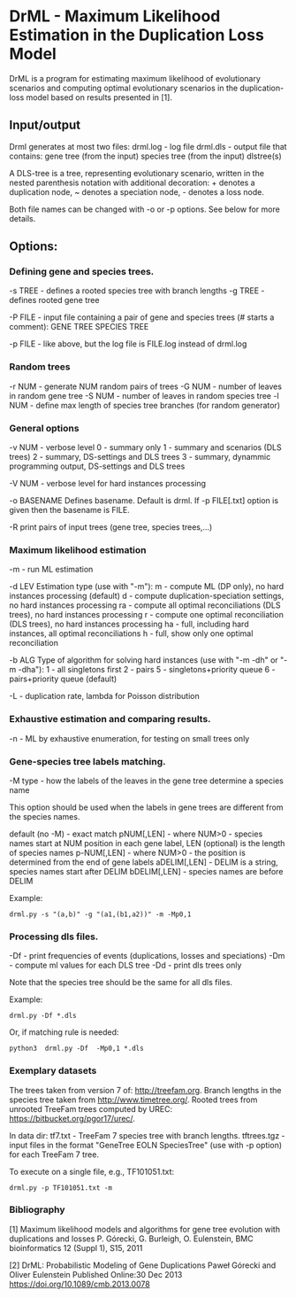 # DrML - Maximum Likelihood Estimation in the Duplication Loss Model

DrML is a program for estimating maximum likelihood of evolutionary scenarios and computing optimal evolutionary scenarios in the duplication-loss model based on results presented in [1].

## Input/output

Drml generates at most two files:
drml.log - log file
drml.dls - output file that contains:
  gene tree (from the input)
  species tree (from the input)
  dlstree(s)

A DLS-tree is a tree, representing evolutionary scenario, written in the nested parenthesis notation with additional decoration: + denotes a duplication node, ~ denotes a speciation node, - denotes a loss node.

Both file names can be changed with -o or -p options. See below for more details.

## Options:

### Defining gene and species trees.

-s TREE - defines a rooted species tree with branch lengths
-g TREE - defines rooted gene tree

-P FILE - input file containing a pair of gene and species trees (# starts a comment):
    GENE TREE
    SPECIES TREE

-p FILE - like above, but the log file is FILE.log instead of drml.log

### Random trees

-r NUM - generate NUM random pairs of trees
-G NUM - number of leaves in random gene tree
-S NUM - number of leaves in random species tree
-l NUM - define max length of species tree branches (for random generator)

### General options

-v NUM - verbose level
    0 - summary only
    1 - summary and scenarios (DLS trees)
    2 - summary, DS-settings and DLS trees
    3 - summary, dynammic programming output, DS-settings and DLS trees

-V NUM - verbose level for hard instances processing

-o BASENAME
    Defines basename. Default is drml. If -p FILE[.txt] option is given then the basename is FILE.

-R print pairs of input trees (gene tree, species trees,...)

### Maximum likelihood estimation

-m  - run ML estimation

-d LEV
    Estimation type (use with "-m"):
     m - compute ML (DP only), no hard instances processing (default)
     d - compute duplication-speciation settings, no hard instances processing
     ra - compute all optimal reconciliations (DLS trees), no hard instances processing
     r - compute one optimal reconciliation (DLS trees), no hard instances processing
     ha - full, including hard instances, all optimal reconciliations
     h - full, show only one optimal reconciliation

-b ALG
    Type of algorithm for solving hard instances (use with "-m -dh" or "-m -dha"):
     1 - all singletons first
     2 - pairs
     5 - singletons+priority queue
     6 - pairs+priority queue (default)

-L - duplication rate, lambda for Poisson distribution

### Exhaustive estimation and comparing results.

-n - ML by exhaustive enumeration, for testing on small trees only

### Gene-species tree labels matching.
   
-M type - how the labels of the leaves in the gene tree determine a species name 

This option should be used when the labels in gene trees are different from the species names.

default (no -M) - exact match 
pNUM[,LEN] - where NUM>0 - species names start at NUM position in each gene label, LEN (optional) is the length of species names
p-NUM[,LEN] - where NUM>0 - the position is determined from the end of gene labels
aDELIM[,LEN] - DELIM is a string, species names start after DELIM
bDELIM[,LEN] - species names are before DELIM

Example:

```
drml.py -s "(a,b)" -g "(a1,(b1,a2))" -m -Mp0,1
```

### Processing dls files.

-Df - print frequencies of events (duplications, losses and speciations)
-Dm - compute ml values for each DLS tree
-Dd - print dls trees only 

Note that the species tree should be the same for all dls files.

Example:

```
drml.py -Df *.dls
```

Or, if matching rule is needed:
```
python3  drml.py -Df  -Mp0,1 *.dls
```

### Exemplary datasets

The trees taken from version 7 of: http://treefam.org. Branch lengths in the species tree taken from http://www.timetree.org/. Rooted trees from unrooted TreeFam trees computed by UREC: https://bitbucket.org/pgor17/urec/.

In data dir:
tf7.txt - TreeFam 7 species tree with branch lengths.
tftrees.tgz - input files in the format "GeneTree EOLN SpeciesTree" (use with -p option) for each TreeFam 7 tree.

To execute on a single file, e.g., TF101051.txt:
```
drml.py -p TF101051.txt -m
```

### Bibliography

[1] Maximum likelihood models and algorithms for gene tree evolution with duplications and losses P. Górecki, G. Burleigh, O. Eulenstein, BMC bioinformatics 12 (Suppl 1), S15, 2011

[2] DrML: Probabilistic Modeling of Gene Duplications
Paweł Górecki and Oliver Eulenstein
Published Online:30 Dec 2013
https://doi.org/10.1089/cmb.2013.0078
 